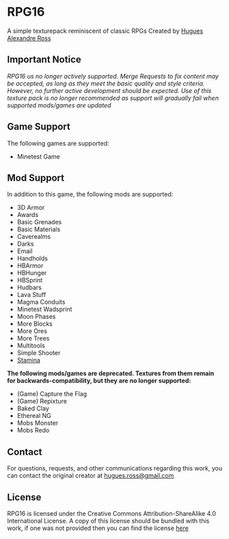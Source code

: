 # RPG16
A simple texturepack reminiscent of classic RPGs
Created by [Hugues Alexandre Ross](https://huguesross.net)

## Important Notice
_RPG16 us no longer actively supported. Merge Requests to fix content may be accepted, as long as they meet the basic quality and style criteria. However, no further active development should be expected. Use of this texture pack is no longer recommended as support will gradually fail when supported mods/games are updated_

## Game Support
The following games are supported:

- Minetest Game

## Mod Support
In addition to this game, the following mods are supported:

- 3D Armor
- Awards
- Basic Grenades
- Basic Materials
- Caverealms
- Darks
- Email
- Handholds
- HBArmor
- HBHunger
- HBSprint
- Hudbars
- Lava Stuff
- Magma Conduits
- Minetest Wadsprint
- Moon Phases
- More Blocks
- More Ores
- More Trees
- Multitools
- Simple Shooter
- [Stamina](https://content.minetest.net/packages/sofar/stamina/)

**The following mods/games are deprecated. Textures from them remain for backwards-compatibility, but they are no longer supported:**

- (Game) Capture the Flag
- (Game) Repixture
- Baked Clay
- Ethereal NG
- Mobs Monster
- Mobs Redo

## Contact
For questions, requests, and other communications regarding this work, you can
contact the original creator at hugues.ross@gmail.com

## License
RPG16 is licensed under the Creative Commons Attribution-ShareAlike 4.0 International License.
A copy of this license should be bundled with this work, if one was not
provided then you can find the license [here](https://creativecommons.org/licenses/by-sa/4.0/)
